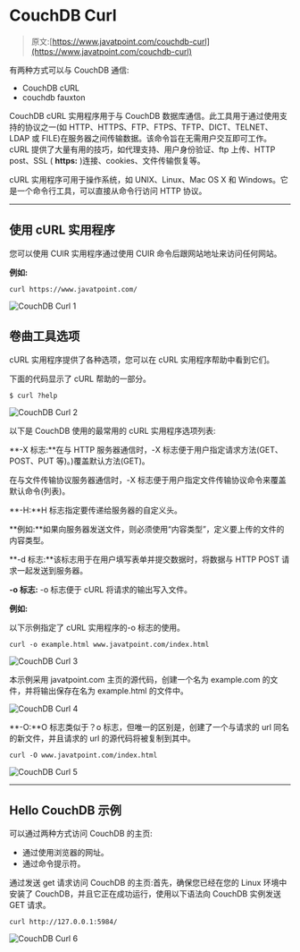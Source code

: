 # CouchDB Curl

> 原文:[https://www.javatpoint.com/couchdb-curl](https://www.javatpoint.com/couchdb-curl)

有两种方式可以与 CouchDB 通信:

*   CouchDB cURL
*   couchdb fauxton

CouchDB cURL 实用程序用于与 CouchDB 数据库通信。此工具用于通过使用支持的协议之一(如 HTTP、HTTPS、FTP、FTPS、TFTP、DICT、TELNET、LDAP 或 FILE)在服务器之间传输数据。该命令旨在无需用户交互即可工作。cURL 提供了大量有用的技巧，如代理支持、用户身份验证、ftp 上传、HTTP post、SSL ( **https:** )连接、cookies、文件传输恢复等。

cURL 实用程序可用于操作系统，如 UNIX、Linux、Mac OS X 和 Windows。它是一个命令行工具，可以直接从命令行访问 HTTP 协议。

* * *

## 使用 cURL 实用程序

您可以使用 CUlR 实用程序通过使用 CUlR 命令后跟网站地址来访问任何网站。

**例如:**

```
curl https://www.javatpoint.com/ 

```

![CouchDB Curl 1](../Images/213297a617b866480957b61f7c9771fe.png)

## 卷曲工具选项

cURL 实用程序提供了各种选项，您可以在 cURL 实用程序帮助中看到它们。

下面的代码显示了 cURL 帮助的一部分。

```
$ curl ?help

```

![CouchDB Curl 2](../Images/e50156ede2e6c6ed61fbbb7c25feca84.png)

以下是 CouchDB 使用的最常用的 cURL 实用程序选项列表:

**-X 标志:**在与 HTTP 服务器通信时，-X 标志便于用户指定请求方法(GET、POST、PUT 等)。)覆盖默认方法(GET)。

在与文件传输协议服务器通信时，-X 标志便于用户指定文件传输协议命令来覆盖默认命令(列表)。

**-H:**H 标志指定要传递给服务器的自定义头。

**例如:**如果向服务器发送文件，则必须使用“内容类型”，定义要上传的文件的内容类型。

**-d 标志:**该标志用于在用户填写表单并提交数据时，将数据与 HTTP POST 请求一起发送到服务器。

**-o 标志:** -o 标志便于 cURL 将请求的输出写入文件。

**例如:**

以下示例指定了 cURL 实用程序的-o 标志的使用。

```
curl -o example.html www.javatpoint.com/index.html

```

![CouchDB Curl 3](../Images/c96135d88fd4adf389a4bac0656c20c0.png)

本示例采用 javatpoint.com 主页的源代码，创建一个名为 example.com 的文件，并将输出保存在名为 example.html 的文件中。

![CouchDB Curl 4](../Images/3ae74bcc64ef17fbbdf5006d0b749e0f.png)

**-O:**O 标志类似于？o 标志，但唯一的区别是，创建了一个与请求的 url 同名的新文件，并且请求的 url 的源代码将被复制到其中。

```
curl -O www.javatpoint.com/index.html

```

![CouchDB Curl 5](../Images/fea3dbc7522520a28627fb56758ce150.png)

* * *

## Hello CouchDB 示例

可以通过两种方式访问 CouchDB 的主页:

*   通过使用浏览器的网址。
*   通过命令提示符。

通过发送 get 请求访问 CouchDB 的主页:首先，确保您已经在您的 Linux 环境中安装了 CouchDB，并且它正在成功运行，使用以下语法向 CouchDB 实例发送 GET 请求。

```
curl http://127.0.0.1:5984/ 

```

![CouchDB Curl 6](../Images/e24d6aec2c64f7b6f1f4a124d5b1edb1.png)